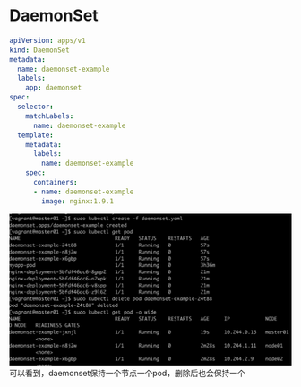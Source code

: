 # DaemonSet

```yaml
apiVersion: apps/v1
kind: DaemonSet
metadata:
  name: daemonset-example
  labels:
    app: daemonset
spec:
  selector: 
    matchLabels:
      name: daemonset-example
  template:
    metadata:
      labels:
        name: daemonset-example
    spec:
      containers:
      - name: daemonset-example
        image: nginx:1.9.1
```
![daemonset演示](../img/k8s-daemonset.png)
可以看到，daemonset保持一个节点一个pod，删除后也会保持一个  